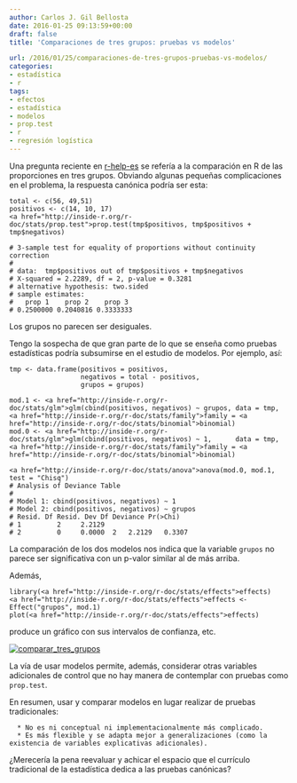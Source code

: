 ```yaml
---
author: Carlos J. Gil Bellosta
date: 2016-01-25 09:13:59+00:00
draft: false
title: 'Comparaciones de tres grupos: pruebas vs modelos'

url: /2016/01/25/comparaciones-de-tres-grupos-pruebas-vs-modelos/
categories:
- estadística
- r
tags:
- efectos
- estadística
- modelos
- prop.test
- r
- regresión logística
---
```


Una pregunta reciente en [r-help-es](https://stat.ethz.ch/mailman/listinfo/r-help-es) se refería a la comparación en R de las proporciones en tres grupos. Obviando algunas pequeñas complicaciones en el problema, la respuesta canónica podría ser esta:



    total <- c(56, 49,51)
    positivos <- c(14, 10, 17)
    <a href="http://inside-r.org/r-doc/stats/prop.test">prop.test(tmp$positivos, tmp$positivos + tmp$negativos)

    # 3-sample test for equality of proportions without continuity correction
    #
    # data:  tmp$positivos out of tmp$positivos + tmp$negativos
    # X-squared = 2.2289, df = 2, p-value = 0.3281
    # alternative hypothesis: two.sided
    # sample estimates:
    #   prop 1    prop 2    prop 3
    # 0.2500000 0.2040816 0.3333333



Los grupos no parecen ser desiguales.

Tengo la sospecha de que gran parte de lo que se enseña como pruebas estadísticas podría subsumirse en el estudio de modelos. Por ejemplo, así:



    tmp <- data.frame(positivos = positivos,
                      negativos = total - positivos,
                      grupos = grupos)

    mod.1 <- <a href="http://inside-r.org/r-doc/stats/glm">glm(cbind(positivos, negativos) ~ grupos, data = tmp, <a href="http://inside-r.org/r-doc/stats/family">family = <a href="http://inside-r.org/r-doc/stats/binomial">binomial)
    mod.0 <- <a href="http://inside-r.org/r-doc/stats/glm">glm(cbind(positivos, negativos) ~ 1,      data = tmp, <a href="http://inside-r.org/r-doc/stats/family">family = <a href="http://inside-r.org/r-doc/stats/binomial">binomial)

    <a href="http://inside-r.org/r-doc/stats/anova">anova(mod.0, mod.1, test = "Chisq")
    # Analysis of Deviance Table
    #
    # Model 1: cbind(positivos, negativos) ~ 1
    # Model 2: cbind(positivos, negativos) ~ grupos
    # Resid. Df Resid. Dev Df Deviance Pr(>Chi)
    # 1         2     2.2129
    # 2         0     0.0000  2   2.2129   0.3307



La comparación de los dos modelos nos indica que la variable `grupos` no parece ser significativa con un p-valor similar al de más arriba.

Además,



    library(<a href="http://inside-r.org/r-doc/stats/effects">effects)
    <a href="http://inside-r.org/r-doc/stats/effects">effects <- Effect("grupos", mod.1)
    plot(<a href="http://inside-r.org/r-doc/stats/effects">effects)



produce un gráfico con sus intervalos de confianza, etc.

[![comparar_tres_grupos](/wp-uploads/2016/01/comparar_tres_grupos.png)
](/wp-uploads/2016/01/comparar_tres_grupos.png)

La vía de usar modelos permite, además, considerar otras variables adicionales de control que no hay manera de contemplar con pruebas como `prop.test`.

En resumen, usar y comparar modelos en lugar realizar de pruebas tradicionales:



	  * No es ni conceptual ni implementacionalmente más complicado.
	  * Es más flexible y se adapta mejor a generalizaciones (como la existencia de variables explicativas adicionales).


¿Merecería la pena reevaluar y achicar el espacio que el currículo tradicional de la estadística dedica a las pruebas canónicas?
